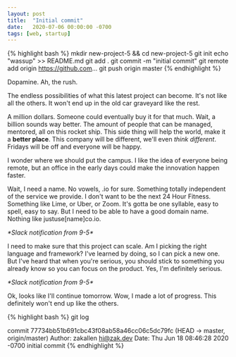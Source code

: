 ```yaml
---
layout: post
title:  "Initial commit"
date:   2020-07-06 00:00:00 -0700
tags: [web, startup]
---
```


{% highlight bash %}
mkdir new-project-5 && cd new-project-5
git init
echo "wassup" >> README.md
git add .
git commit -m "initial commit"
git remote add origin https://github.com...
git push origin master
{% endhighlight %}

Dopamine. Ah, the rush.

The endless possibilities of what this latest project can become. It's not like all the others. It won't end up in the old car graveyard like the rest.

A million dollars. Someone could eventually buy it for that much. Wait, a billion sounds way better. The amount of people that can be managed, mentored, all on this rocket ship. This side thing will help the world, make it a **better place**. This company will be different, we'll even _think different_. Fridays will be off and everyone will be happy.

I wonder where we should put the campus. I like the idea of everyone being remote, but an office in the early days could make the innovation happen faster.

Wait, I need a name. No vowels, .io for sure. Something totally independent of the service we provide. I don't want to be the next 24 Hour Fitness. Something like Lime, or Uber, or Zoom. It's gotta be one syllable, easy to spell, easy to say. But I need to be able to have a good domain name. Nothing like justuse[name]co.io. 

*\*Slack notification from 9-5\**

I need to make sure that this project can scale. Am I picking the right language and framework? I've learned by doing, so I can pick a new one. But I've heard that when you're serious, you should stick to something you already know so you can focus on the product. Yes, I'm definitely serious.

*\*Slack notification from 9-5\**

Ok, looks like I'll continue tomorrow. Wow, I made a lot of progress. This definitely won't end up like the others.

{% highlight bash %}
git log

commit 77734bb51b691cbc43f08ab58a46cc06c5dc79fc (HEAD -> master, origin/master)
Author: zakallen <hi@zak.dev>
Date:   Thu Jun 18 08:46:28 2020 -0700
    initial commit
{% endhighlight %}
